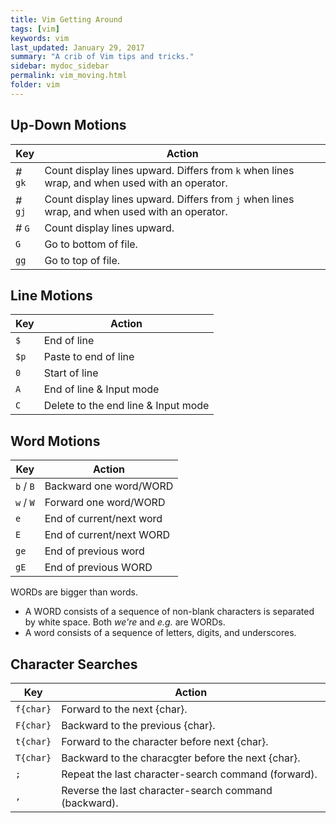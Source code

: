 ```yaml
---
title: Vim Getting Around 
tags: [vim]
keywords: vim 
last_updated: January 29, 2017
summary: "A crib of Vim tips and tricks."
sidebar: mydoc_sidebar
permalink: vim_moving.html
folder: vim 
---
```


## Up-Down Motions

Key | Action
--- | ------
_#_ `gk` | Count display lines upward. Differs from `k` when lines wrap, and when used with an operator.
_#_ `gj` | Count display lines upward. Differs from `j` when lines wrap, and when used with an operator.
_#_ `G` | Count display lines upward.
`G` | Go to bottom of file.
`gg` | Go to top of file.

## Line Motions

Key | Action
--- | ------
`$`  | End of line
`$p`  | Paste to end of line
`0`  | Start of line
`A`  | End of line & Input mode
`C`  | Delete to the end line & Input mode

## Word Motions

Key | Action
--- | ------
`b` / `B`  | Backward one word/WORD
`w` / `W`  | Forward one word/WORD
`e`  | End of current/next word
`E`  | End of current/next WORD
`ge`  | End of previous word
`gE`  | End of previous WORD

WORDs are bigger than words.

* A WORD consists of a sequence of non-blank characters is separated by white space. Both _we're_ and _e.g._ are WORDs.
* A word consists of a sequence of letters, digits, and underscores.

## Character Searches

Key | Action
--- | ------
`f{char}`  | Forward to the next {char}. 
`F{char}`  | Backward to the previous {char}.
`t{char}`  | Forward to the character before next {char}.
`T{char}`  | Backward to the characgter before the next {char}.
`;`  | Repeat the last character-search command (forward). 
`,`  | Reverse the last character-search command (backward). 

